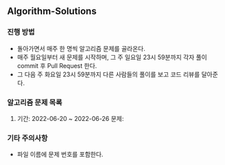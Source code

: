 ## Algorithm-Solutions

### 진행 방법
- 돌아가면서 매주 한 명씩 알고리즘 문제를 골라온다.
- 매주 월요일부터 새 문제를 시작하며, 그 주 일요일 23시 59분까지 각자 풀이 commit 후 Pull Request 한다.
- 그 다음 주 화요일 23시 59분까지 다른 사람들의 풀이를 보고 코드 리뷰를 달아준다.

### 알고리즘 문제 목록
1. 기간: 2022-06-20 ~ 2022-06-26
    문제: 

### 기타 주의사항
- 파일 이름에 문제 번호를 포함한다.
